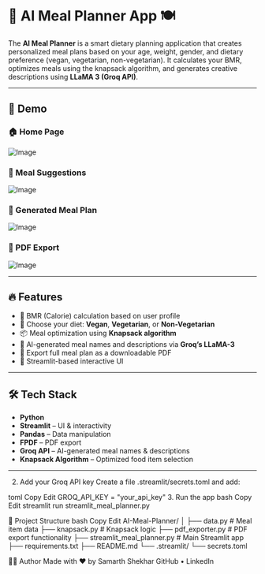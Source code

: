 

# 🧠 AI Meal Planner App 🍽️

The **AI Meal Planner** is a smart dietary planning application that creates personalized meal plans based on your age, weight, gender, and dietary preference (vegan, vegetarian, non-vegetarian). It calculates your BMR, optimizes meals using the knapsack algorithm, and generates creative descriptions using **LLaMA 3 (Groq API)**.

---

## 📸 Demo

### 🏠 Home Page  
![Image](https://github.com/user-attachments/assets/3d2d891e-3dc6-4b78-b586-66421f3b4d37)

### 🧠 Meal Suggestions  
![Image](https://github.com/user-attachments/assets/bf242436-46ab-41c6-a5a2-75a523693a9f)

### 📝 Generated Meal Plan  
![Image](https://github.com/user-attachments/assets/b84d075f-d52e-4b52-8a21-799aecaa1391)

### 📄 PDF Export  
![Image](https://github.com/user-attachments/assets/4e427504-005f-4ad7-b32e-0d56f4bbb4dd)

---

## 🔥 Features

- 🔢 BMR (Calorie) calculation based on user profile
- 🥦 Choose your diet: **Vegan**, **Vegetarian**, or **Non-Vegetarian**
- 📦 Meal optimization using **Knapsack algorithm**
- 🧠 AI-generated meal names and descriptions via **Groq’s LLaMA-3**
- 📄 Export full meal plan as a downloadable PDF
- 🧪 Streamlit-based interactive UI

---

## 🛠️ Tech Stack

- **Python**
- **Streamlit** – UI & interactivity
- **Pandas** – Data manipulation
- **FPDF** – PDF export
- **Groq API** – AI-generated meal names & descriptions
- **Knapsack Algorithm** – Optimized food item selection

---

2. Add your Groq API key
Create a file .streamlit/secrets.toml and add:

toml
Copy
Edit
GROQ_API_KEY = "your_api_key"
3. Run the app
bash
Copy
Edit
streamlit run streamlit_meal_planner.py

📁 Project Structure
bash
Copy
Edit
AI-Meal-Planner/
│
├── data.py                   # Meal item data
├── knapsack.py               # Knapsack logic
├── pdf_exporter.py           # PDF export functionality
├── streamlit_meal_planner.py # Main Streamlit app
├── requirements.txt
├── README.md
└── .streamlit/
    └── secrets.toml

👨‍💻 Author
Made with ❤️ by Samarth Shekhar
GitHub • LinkedIn

